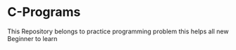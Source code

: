 # C-Programs
This Repository belongs to practice programming problem this helps all new Beginner to learn

